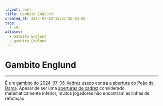 ```yaml
---
layout: post
title: Gambito Englund
created_at: 2024-07-08T15:57:36-03:00
tags:
  - v0
aliases:
  - Gambito Englund
  - gambito Englund
---
```

# Gambito Englund
---

É um [gambito](_insight/2024/07/2024-07-05-Gambito.md) do [2024-07-06-Xadrez](api/2024/07/2024-07-06-Xadrez.md) usado contra a [abertura do Peão da Dama](_draft/2024/08/2024-07-08-Abertura_de_Peao_da_Dama.md). Apesar de ser uma [aberturas de xadrez](_draft/2024/07/2024-07-06-Aberturas_de_xadrez.md) considerado matematicamente inferior, muitos jogadores não encontram as linhas de refutação.